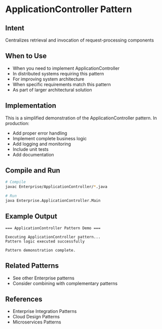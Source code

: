 # ApplicationController Pattern

## Intent
Centralizes retrieval and invocation of request-processing components

## When to Use
- When you need to implement ApplicationController
- In distributed systems requiring this pattern
- For improving system architecture
- When specific requirements match this pattern
- As part of larger architectural solution

## Implementation
This is a simplified demonstration of the ApplicationController pattern. In production:
- Add proper error handling
- Implement complete business logic
- Add logging and monitoring
- Include unit tests
- Add documentation

## Compile and Run
```bash
# Compile
javac Enterprise/ApplicationController/*.java

# Run
java Enterprise.ApplicationController.Main
```

## Example Output
```
=== ApplicationController Pattern Demo ===

Executing ApplicationController pattern...
Pattern logic executed successfully

Pattern demonstration complete.
```

## Related Patterns
- See other Enterprise patterns
- Consider combining with complementary patterns

## References
- Enterprise Integration Patterns
- Cloud Design Patterns
- Microservices Patterns
